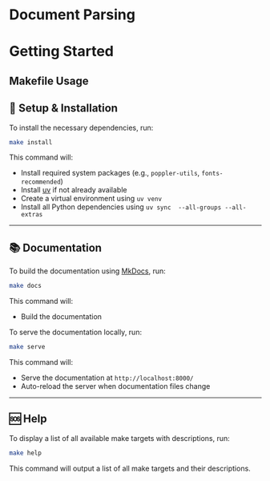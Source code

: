 # Document Parsing

# Getting Started

## Makefile Usage

## 🔧 Setup & Installation

To install the necessary dependencies, run:

```bash
make install
```

This command will:

- Install required system packages (e.g., `poppler-utils`, `fonts-recommended`)
- Install [uv](https://github.com/astral-sh/uv) if not already available
- Create a virtual environment using `uv venv`
- Install all Python dependencies using `uv sync  --all-groups --all-extras`

---

## 📚 Documentation

To build the documentation using [MkDocs](https://www.mkdocs.org/), run:

```bash
make docs
```

This command will:

- Build the documentation

To serve the documentation locally, run:

```bash
make serve
```

This command will:

- Serve the documentation at `http://localhost:8000/`
- Auto-reload the server when documentation files change

---

## 🆘 Help

To display a list of all available make targets with descriptions, run:

```bash
make help
```

This command will output a list of all make targets and their descriptions.
